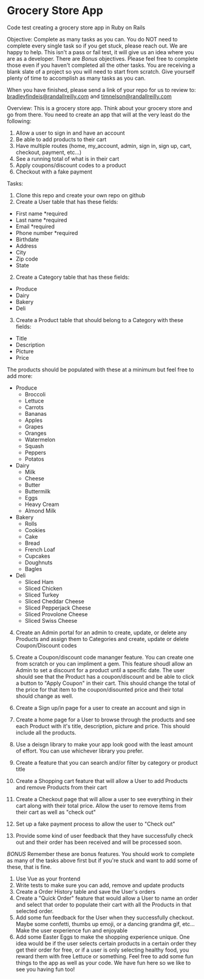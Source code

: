 # Grocery Store App
Code test creating a grocery store app in Ruby on Rails

Objective:
Complete as many tasks as you can. You do NOT need to complete every single task so if you get stuck, please reach out. We are happy to help. This isn't a pass or fail test, it will give us an idea where you are as a developer. There are *Bonus* objectives. Please feel free to complete those even if you haven't completed all the other tasks. You are receiving a blank slate of a project so you will need to start from scratch. Give yourself plenty of time to accomplish as many tasks as you can.

When you have finished, please send a link of your repo for us to review to: bradleyfindeis@randallreilly.com and timnelson@randallreilly.com

Overview: 
This is a grocery store app. Think about your grocery store and go from there. You need to create an app that will at the very least do the following:
  1. Allow a user to sign in and have an account
  2. Be able to add products to their cart
  3. Have multiple routes (home, my_account, admin, sign in, sign up, cart, checkout, payment, etc...)
  4. See a running total of what is in their cart
  5. Apply coupons/discount codes to a product
  6. Checkout with a fake payment

Tasks:
1. Clone this repo and create your own repo on github
1. Create a User table that has these fields:
  - First name *required
  - Last name *required
  - Email *required
  - Phone number *required
  - Birthdate
  - Address
  - City
  - Zip code
  - State

2. Create a Category table that has these fields:
  - Produce
  - Dairy
  - Bakery
  - Deli

3. Create a Product table that should belong to a Category with these fields:
  - Title
  - Description
  - Picture
  - Price
  
  The products should be populated with these at a minimum but feel free to add more:
  - Produce
    - Broccoli
    - Lettuce
    - Carrots
    - Bananas
    - Apples
    - Grapes
    - Oranges
    - Watermelon
    - Squash
    - Peppers
    - Potatos
  - Dairy
    - Milk
    - Cheese
    - Butter
    - Buttermilk
    - Eggs
    - Heavy Cream
    - Almond Milk
  - Bakery
    - Rolls
    - Cookies
    - Cake
    - Bread
    - French Loaf
    - Cupcakes
    - Doughnuts
    - Bagles
  - Deli
    - Sliced Ham
    - Sliced Chicken
    - Sliced Turkey
    - Sliced Cheddar Cheese
    - Sliced Pepperjack Cheese
    - Sliced Provolone Cheese
    - Sliced Swiss Cheese

4. Create an Admin portal for an admin to create, update, or delete any Products and assign them to Categories and create, update or delete Coupon/Discount codes

5. Create a Coupon/discount code mananger feature. You can create one from scratch or you can impliment a gem. This feature shoudl allow an Admin to set a discount for a product until a specific date. The user should see that the Product has a coupon/discount and be able to click a button to "Apply Coupon" in their cart. This should change the total of the price for that item to the coupon/disounted price and their total should change as well.

6. Create a Sign up/in page for a user to create an account and sign in

7. Create a home page for a User to browse through the products and see each Product with it's title, description, picture and price. This should include all the products.

8. Use a deisgn library to make your app look good with the least amount of effort. You can use whichever library you prefer. 

9. Create a feature that you can search and/or filter by category or product title 

10. Create a Shopping cart feature that will allow a User to add Products and remove Products from their cart

11. Create a Checkout page that will allow a user to see everything in their cart along with their total price. Allow the user to remove items from their cart as well as "check out"

12. Set up a fake payment process to allow the user to "Check out"

13. Provide some kind of user feedback that they have successfully check out and their order has been received and will be processed soon. 


*BONUS*
Remember these are bonus features. You should work to complete as many of the tasks above first but if you're stuck and want to add some of these, that is fine.

1. Use Vue as your frontend
2. Write tests to make sure you can add, remove and update products
3. Create a Order History table and save the User's orders
4. Create a "Quick Order" feature that would allow a User to name an order and select that order to populate their cart with all the Products in that selected order.
5. Add some fun feedback for the User when they successfully checkout. Maybe some confetti, thumbs up emoji, or a dancing grandma gif, etc... Make the user experience fun and enjoyable
6. Add some Easter Eggs to make the shopping experience unique. One idea would be if the user selects certain products in a certain order they get their order for free, or if a user is only selecting healthy food, you reward them with free Lettuce or something. Feel free to add some fun things to the app as well as your code. We have fun here so we like to see you having fun too!
